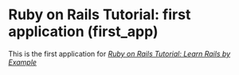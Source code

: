 # Ruby on Rails Tutorial: first application (first_app)

This is the first application for
[*Ruby on Rails Tutorial: Learn Rails by Example*](http://railstutorial.org)